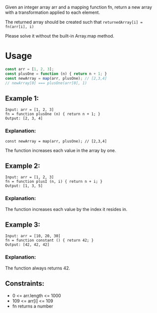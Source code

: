 Given an integer array arr and a mapping function fn, return a new array with a transformation applied to each element.

The returned array should be created such that `returnedArray[i] = fn(arr[i], i)`

Please solve it without the built-in Array.map method.

# Usage
```javascript
const arr = [1, 2, 3];
const plusOne = function (n) { return n + 1; }
const newArray = map(arr, plusOne); // [2,3,4]
// newArray[0] === plusOne(arr[0], 1)
```

## Example 1:
```
Input: arr = [1, 2, 3]
fn = function plusOne (n) { return n + 1; }
Output: [2, 3, 4]
```

### Explanation:
`const newArray = map(arr, plusOne); // [2,3,4]`

The function increases each value in the array by one.

## Example 2:
```
Input: arr = [1, 2, 3]
fn = function plusI (n, i) { return n + i; }
Output: [1, 3, 5]
```
### Explanation:

The function increases each value by the index it resides in.

## Example 3:

```
Input: arr = [10, 20, 30]
fn = function constant () { return 42; }
Output: [42, 42, 42]
```
### Explanation:
The function always returns 42.  

## Constraints:

 - 0 <= arr.length <= 1000
 - 109 <= arr[i] <= 109
 - fn returns a number